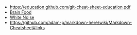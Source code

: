 - https://education.github.com/git-cheat-sheet-education.pdf
- [Brain Food](https://open.spotify.com/playlist/37i9dQZF1DWXLeA8Omikj7)
- [White Noise](https://mynoise.net/NoiseMachines/whiteNoiseGenerator.php)
- https://github.com/adam-p/markdown-here/wiki/Markdown-Cheatsheet#links

